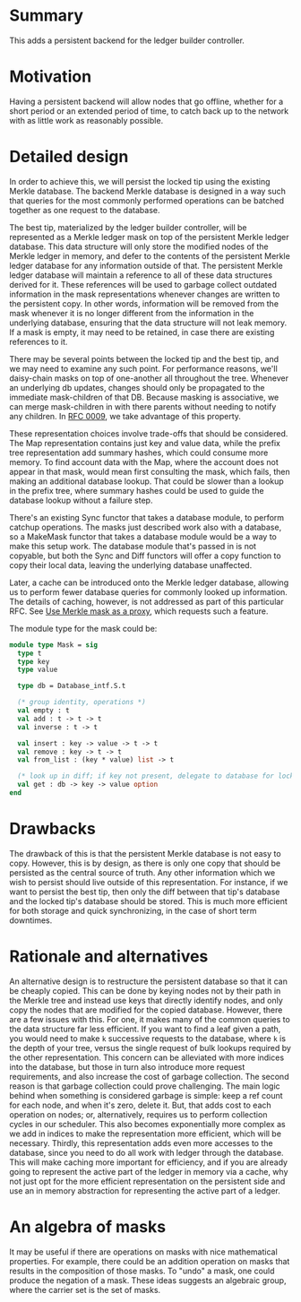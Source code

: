 # Summary
[summary]: #summary

This adds a persistent backend for the ledger builder controller.

# Motivation
[motivation]: #motivation

Having a persistent backend will allow nodes that go offline, whether for a short period or an extended period of time, to catch back up to the network with as little work as reasonably possible.

# Detailed design
[detailed-design]: #detailed-design

In order to achieve this, we will persist the locked tip using the existing Merkle database. The backend Merkle database is designed in a way such that queries for the most commonly performed operations can be batched together as one request to the database.

The best tip, materialized by the ledger builder controller, will be represented as a Merkle ledger mask on top of the persistent Merkle ledger database. This data structure will only store the modified nodes of the Merkle ledger in memory, and defer to the contents of the persistent Merkle ledger database for any information outside of that. The persistent Merkle ledger database will maintain a reference to all of these data structures derived for it. These references will be used to garbage collect outdated information in the mask representations whenever changes are written to the persistent copy. In other words, information will be removed from the mask whenever it is no longer different from the information in the underlying database, ensuring that the data structure will not leak memory. If a mask is empty, it may need to be retained, in case there are existing references to it.

There may be several points between the locked tip and the best tip, and we may need to examine any such point. For performance reasons, we'll daisy-chain masks on top of one-another all throughout the tree. Whenever an underlying db updates, changes should only be propagated to the immediate mask-children of that DB. Because masking is associative, we can merge mask-children in with there parents without needing to notify any children. In [RFC 0009](0009-transition-frontier-controller.md), we take advantage of this property.

These representation choices involve trade-offs that should be considered. The Map representation contains just key and value data, while the prefix tree representation add summary hashes, which could consume more memory. To find account data with the Map, where the account does not appear in that mask, would mean first consulting the mask, which fails, then making an additional database lookup. That could be slower than a lookup in the prefix tree, where summary hashes could be used to guide the database lookup without a failure step.

There's an existing Sync functor that takes a database module, to perform catchup operations. The masks just described work also with a database, so a MakeMask functor that takes a database module would be a way to make this setup work. The database module that's passed in is not copyable, but both the Sync and Diff functors will offer a copy function to copy their local data, leaving the underlying database unaffected.

Later, a cache can be introduced onto the Merkle ledger database, allowing us to perform fewer database queries for commonly looked up information. The details of caching, however, is not addressed as part of this particular RFC. See [Use Merkle mask as a proxy](https://github.com/CodaProtocol/coda/issues/1073), which requests such a feature.

The module type for the mask could be:

  ```ocaml
  module type Mask = sig
    type t
	type key
	type value

    type db = Database_intf.S.t

    (* group identity, operations *)
    val empty : t
    val add : t -> t -> t
	val inverse : t -> t

    val insert : key -> value -> t -> t
	val remove : key -> t -> t
    val from_list : (key * value) list -> t

    (* look up in diff; if key not present, delegate to database for locked tip *)
    val get : db -> key -> value option
  end
  ```

# Drawbacks
[drawbacks]: #drawbacks

The drawback of this is that the persistent Merkle database is not easy to copy. However, this is by design, as there is only one copy that should be persisted as the central source of truth. Any other information which we wish to persist should live outside of this representation. For instance, if we want to persist the best tip, then only the diff between that tip's database and the locked tip's database should be stored. This is much more efficient for both storage and quick synchronizing, in the case of short term downtimes.

# Rationale and alternatives
[rationale-and-alternatives]: #rationale-and-alternatives

An alternative design is to restructure the persistent database so that it can be cheaply copied. This can be done by keying nodes not by their path in the Merkle tree and instead use keys that directly identify nodes, and only copy the nodes that are modified for the copied database. However, there are a few issues with this. For one, it makes many of the common queries to the data structure far less efficient. If you want to find a leaf given a path, you would need to make `k` successive requests to the database, where `k` is the depth of your tree, versus the single request of bulk lookups required by the other representation. This concern can be alleviated with more indices into the database, but those in turn also introduce more request requirements, and also increase the cost of garbage collection. The second reason is that garbage collection could prove challenging. The main logic behind when something is considered garbage is simple: keep a ref count for each node, and when it's zero, delete it. But, that adds cost to each operation on nodes; or, alternatively, requires us to perform collection cycles in our scheduler. This also becomes exponentially more complex as we add in indices to make the representation more efficient, which will be necessary. Thirdly, this representation adds even more accesses to the database, since you need to do all work with ledger through the database. This will make caching more important for efficiency, and if you are already going to represent the active part of the ledger in memory via a cache, why not just opt for the more efficient representation on the persistent side and use an in memory abstraction for representing the active part of a ledger.

# An algebra of masks

It may be useful if there are operations on masks with nice mathematical properties. For example, there could be an addition operation on masks that results in the composition of those masks. To "undo" a mask, one could produce the negation of a mask. These ideas suggests an algebraic group, where the carrier set is the set of masks.
